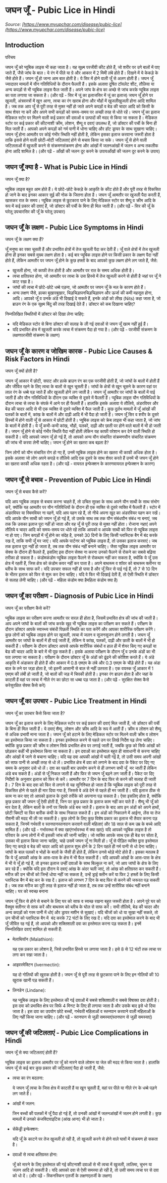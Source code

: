 # जघन जूँ - Pubic Lice in Hindi
_Source: [https://www.myupchar.com/disease/pubic-lice](https://www.myupchar.com/disease/pubic-lice)_

## Introduction
परिचय
जघन जूँ को प्यूबिक लाइस भी कहा जाता है। यह सूक्ष्म परजीवी कीट होते हैं, जो शरीर पर उगे बालों में पाए जाते हैं, जैसे जांघ के बाल। ये रंग में पीले या ग्रे और आकार में 2 मिमी लंबे होते हैं। दिखने में ये केकड़े के जैसे होते हैं। जघन जूँ हो जाना आम बात होती है। ये सिर में होने वाली जूँ से अलग होती हैं। जघन जूँ ज्यादातर मामलों में यौन गतिविधियों के दौरान फैलती हैं। इसके अलावा दूषित टॉयलेट शीट, तौलिया या अन्य कपड़ों से भी प्यूबिक लाइस फैल जाती हैं। अपने जांघ के क्षेत्र का अच्छे से जांच करके प्यूबिक लाइस का पता लगाया जा सकता है।
(और पढ़ें - सिर में जूं का इलाजसिर में जूं का इलाज)
जघन जूँ होने पर खुजली, अंत्रवस्त्रों में खून आना, त्वचा का रंग खराब होना और भौहों में खुजलीखुजली होना आदि शामिल है। जब तक आप जूँ से पूरी तरह से मुक्त नहीं हो जाते अपने कपड़ों व बेड की चादर आदि को किसी के साथ शेयर ना करें और अपने सभी कपड़ों को समय-समय पर अच्छी तरह से धोते रहें। जघन जूँ का इलाज मेडिकल स्टोर पर मिलने वाली कई प्रकार की दवाओं व उत्पादों की मदद से किया जा सकता है।
मेडिकल स्टोर पर कई प्रकार की कीटनाशी क्रीम, लोशन, शैम्पू व दवाएं उपलब्ध हैं, जो डॉक्टर की पर्ची के बिना ही मिल जाती हैं। आपको अपने कपड़ों को गर्म पानी में धोना चाहिए और हॉट ड्रायर के साथ सुखाना चाहिए। जघन जूँ होना आमतौर पर कोई गंभीर स्थिति नहीं होती है, लेकिन इसका इलाज करवाना जरूरी होता है ताकि इससे होने वाली छोटी-मोटी जटिलताएं होने से बचाव किया जा सके। जघन जूँ से होने वाली जटिलताओं में खुजली करने से संक्रमणसंक्रमण होना और आंखों में जलनआंखों में जलन व अन्य तकलीफ होना आदि शामिल है।
(और पढ़ें - आँखों की जलन दूर करने के उपायआँखों की जलन दूर करने के उपाय)

## जघन जूँ क्या है - What is Pubic Lice in Hindi
जघन जूँ क्या है?
प्यूबिक लाइस बहुत आम होते हैं। ये छोटे-छोटे केकड़े के आकृति के कीट होते हैं और पूरी तरह से विकसित हो जाने के बाद इनका आकार सुई की नोक के जितना होता है। जघन जूँ आमतौर पर खुजली पैदा करती हैं, खासकर रात के समय। प्यूबिक लाइस से छुटकारा पाने के लिए मेडिकल स्टोर पर शैम्पू व क्रीम आदि के रूप में कई प्रकार की दवाएं हैं, जो डॉक्टर की पर्ची के बिना ही मिल जाती हैं।
(और पढ़ें - सिर की जूँ के घरेलू उपचारसिर की जूँ के घरेलू उपचार)

## जघन जूँ के लक्षण - Pubic Lice Symptoms in Hindi
जघन जूँ के लक्षण क्या हैं?
जूँ मनुष्य का रक्त चूसती हैं और प्रभावित क्षेत्रों में तेज खुजली पैदा कर देती हैं। जूँ वाले क्षेत्रों में तेज खुजली होना ही इनका सबसे मुख्य लक्षण होता है। कई बार प्यूबिक लाइस होने पर किसी प्रकार के लक्षण पैदा नहीं होते हैं, लेकिन आमतौर पर जघन जूँ होने के कुछ हफ्तों के बाद आपको कुछ लक्षण होने लग जाते हैं, जैसे:
- खुजली होना, जो काफी तेज होती है और आमतौर पर रात के समय अधिक होती है।
- त्वचा क्षतिग्रस्त होना, जो आमतौर पर त्वचा के उस हिस्से में तेज खुजली करने से होती है जहां पर जूँ ने काट रखा है।
- जांघों की त्वचा में छोटे-छोटे धब्बे पड़ना, जो आमतौर पर जघन जूँ के मल के कारण होते हैं।
- अन्य लक्षण जैसे, हल्का बुखारबुखार, चिड़चिड़ापनचिड़चिड़ापन और ऊर्जा की कमी महसूस होना, आदि।
आपको जूँ व उनके अंडे भी दिखाई दे सकते हैं, इनके अंडों को लीख (Nits) कहा जाता है, जो ब्राउन रंग के एक सूक्ष्म बिंदु की तरह दिखाई देते हैं।
डॉक्टर को कब दिखाना चाहिए?
निम्नलिखित स्थितियों में डॉक्टर को दिखा लेना चाहिए:
- यदि मेडिकल स्टोर से बिना डॉक्टर की सलाह के ली गई दवाओं से जघन जूँ खत्म नहीं हुई हैं।
- यदि प्रभावित क्षेत्र में खुजली करके त्वचा में संक्रमण पैदा हो गया है।
(और पढ़ें - परजीवी संक्रमण के लक्षणपरजीवी संक्रमण के लक्षण)

## जघन जूँ के कारण व जोखिम कारक - Pubic Lice Causes & Risk Factors in Hindi
जघन जूँ क्यों होती है?
जघन जूँ आकार में छोटी, सपाट और हल्के ब्राउन रंग का एक परजीवी होती हैं, जो जांघों के बालों में होती हैं और जीवित रहने के लिए त्वचा के बालों से खून चूसती हैं। जांघों के क्षेत्रों से खून चूसने के कारण वहां पर लाल रंग के धब्बे पड़ जाते हैं और खुजली होने लग जाती है।
जघन जूँ आमतौर पर जांघों के बालों में पाई जाती हैं और यौन गतिविधियों के दौरान एक व्यक्ति से दूसरे में फैलती हैं। प्यूबिक लाइस यौन गतिविधियों के दौरान त्वचा से त्वचा के संपर्क में आने पर ही फैलती हैं। हालांकि इसके अलावा ये तौलिये, अंडरवियर और बेड की चादर आदि से भी एक व्यक्ति से दूसरे व्यक्ति में फैल जाती हैं।
कुछ दुर्लभ मामलों में जूँ आंखों की पलकों के बालों में, कांख के बालों में और दाढ़ी आदि में भी पैदा हो जाती हैं। जघन जूँ सिर व शरीर के दूसरे हिस्सों में होने वाली जूँ से आकार में छोटी होती है। प्यूबिक लाइस को क्रेब लाइस भी कहा जाता है, जो जांघ के बालों में होती हैं। ये जूँ कभी-कभी कांख, भौहों, पलकों, दाढ़ी और छाती पर होने वाले बालों में भी हो जाती हैं। जघन जूँ होने से कोई गंभीर स्थिति पैदा नहीं होती लेकिन यह काफी परेशान कर देने वाली स्थिति हो सकती है। यदि आपको जघन जूँ हो गई हैं, तो आपको अन्य यौन संचारित संक्रमणयौन संचारित संक्रमण की जांच भी करवा लेनी चाहिए।
जघन जूँ होने का खतरा कब बढ़ता है?
जिन लोगों को यौन संचारित रोग हो गए हैं, उनमें प्यूबिक लाइस होने का खतरा भी काफी अधिक होता है। इसके अलावा जो लोग अपने कपड़े व तौलिये आदि एक दूसरे के साथ शेयर करते हैं उनमें भी जघन जूँ होने का खतरा काफी अधिक रहता है।
(और पढ़ें - वायरल इन्फेक्शन के कारणवायरल इन्फेक्शन के कारण)

## जघन जूँ से बचाव - Prevention of Pubic Lice in Hindi
जघन जूँ से बचाव कैसे करें?
यदि आप प्यूबिक लाइस से बचाव करना चाहते हैं, तो उचित सुरक्षा के साथ अपने यौन साथी के साथ संभोग करें, क्योंकि यह आमतौर पर यौन गतिविधियों के दौरान ही एक व्यक्ति से दूसरे व्यक्ति में फैलती हैं। स्टोर में अंडरवियर या स्विमवियर ना पहनें, यदि आप पहन रहे हैं, तो नीचे अपना खुद का अंडरवियर पहन कर रखें। यदि आपके यौन साथी को जघन जूँ हो गई हैं, तो उसके साथ तब तक यौन संबंधयौन संबंध ना बनाएं, जब तक कि उसका इलाज पूरा नहीं हो जाता और वह जूँ से पूरी तरह से मुक्त नहीं होता। रोजाना नहाएं अपने तौलिये व चादर आदि को समय-समय पर धोते रहें ताकि आपको व आपके साथी को फिर से प्यूबिक लाइस ना हो पाए। जिन कपड़ों में जूँ होने का संदेह है, उनको 30 दिनों के लिए किसी प्लास्टिक बैग में बंद करके रख दें, ताकि सभी जूँ मर जाएं।
यदि आपके पार्टनर को प्यूबिक लाइस हैं, तो उसका इलाज करवाएं। जब तक इलाज पूरा नहीं हो जाता है, तब तक यौन संबंध नहीं बनाने चाहिए। जैसा प्यूबिक लाइस आमतौर पर सेक्स के दौरान ही फैलते हैं, इसलिए इस दौरान सेक्स ना करना उनको फैलने से रोकने का सबसे बढ़िया तरीका हो सकता है।
कंडोमकंडोम प्यूबिक लाइस फैलने से रोकथाम नहीं कर सकता है, क्योंकि ये जूँ उस क्षेत्र में रहती हैं, जिस क्षेत्र को कंडोम कवर नहीं कर पाता है। अपने बाथरूम व शॉवर को बाथरूम क्लीनर या ब्लीच के साथ साफ करें। यदि उपचार सफल नहीं हो पाया है और जूँ फिर से पाई गई हैं, तो 7 से 10 दिन के भीतर इलाज को फिर से शुरू कर देना चाहिए। यदि वे फिर भी दिखाई देती हैं, तो ऐसी स्थिति में डॉक्टर से सलाह लेनी चाहिए।
(और पढ़ें - महिला कंडोम क्या हैमहिला कंडोम क्या है)

## जघन जूँ का परीक्षण - Diagnosis of Pubic Lice in Hindi
जघन जूँ का परीक्षण कैसे करें?
प्यूबिक लाइस का परीक्षण करना आमतौर पर सरल ही होता है, जिसमें प्रभावित क्षेत्र की जांच की जाती है। आप अपने जांघों के बालों की जांच करके खुद भी प्यूबिक लाइस का परीक्षण कर सकते हैं। परीक्षण के दौरान डॉक्टर आपके स्वास्थ्य संबंधी पिछली स्थिति का पता करेंगें और आपका शारीरिक परीक्षण करेंगे।
कुछ लोगों को प्यूबिक लाइस होने पर खुजली, त्वचा में जलन व सूजनसूजन होने लगती है। जघन जूँ आमतौर पर जांघों के बालों में ही पाई जाती हैं, लेकिन ये कांख, पलकों, दाढ़ी और छाती के बालों में भी हो सकती हैं। परीक्षण के दौरान डॉक्टर आपसे आपके शारीरिक संबंधों व हाल ही में शेयर किए गए कपड़ों या बेड की चादर आदि के बारे में भी पूछ सकते हैं। इसके अलावा परीक्षण के दौरान जूँ व उनके अंडों का भी पता लगाया जा सकता है।
परीक्षण के दौरान डॉक्टर जूँ के अंडों को ढूंढने की कोशिश करते हैं। ये अंडे आकृति में अंडाकार ही होते हैं और आकार में 0.8 एमएम के लंबे और 0.3 एमएम के चौड़े होते हैं। यह अंडा बाल के तने पर जड़ा होता है, जो इतनी आसानी से बाल से नहीं उतरता है। एक वयस्क जूँ आकार में 1 एमएम की लंबी हो जाती है, जो बालों की जड़ में चिपकी होती है। इनका रंग ब्राउन होता है और जहां के काटती हैं वहां पर त्वचा में नीले रंग का छोटा सा धब्बा पड़ जाता है।
(और पढ़ें - सुरक्षित सेक्स कैसे करेसुरक्षित सेक्स कैसे करे)

## जघन जूँ का उपचार - Pubic Lice Treatment in Hindi
जघन जूँ का उपचार कैसे किया जाता है?
जघन जूँ का इलाज करने के लिए मेडिकल स्टोर पर कई प्रकार की दवाएं मिल जाती हैं, जो डॉक्टर की पर्ची के बिना ही मिल जाती हैं। ये दवाएं शैम्पू, लोशन और क्रीम आदि के रूप में आती हैं। क्रीम व लोशन को शैम्पू से अधिक प्रभावी माना जाता है। जघन जूँ को हटाने के लिए मेडिकल स्टोर पर मिलने वाली क्रीम व लोशन का इस्तेमाल किया जा सकता है। इनका इस्तेमाल करने से पहले उन पर लिखे निर्देश पढ़ लेना चाहिए। क्योंकि कुछ प्रकार की क्रीम व लोशन सिर्फ प्रभावित क्षेत्र पर लगाई जाती हैं, जबकि कुछ को सिर्फ आंखों को छोड़कर कहीं भी इस्तेमाल किया जा सकता है।
इन दवाओं का इस्तेमाल बहुत ही सावधानी से करना चाहिए और आंखों में जाने से बचाना चाहिए। यदि यह दवा आपकी आंखों में चली गई है, तो उसी समय अपनी आंखों को साफ पानी से अच्छी तरह से धो लें। प्रभावित क्षेत्र में दवा को लगाने के बाद दवा के पैकेट पर दिए गए समय के अनुसार उसे धो लें। दवा का पहली बार उपयोग करने से ही लगभग सभी जूँ  मर जाती हैं लेकिन अंडे बच सकते हैं। अंडों से जूँ निकल जाती हैं और फिर से जघन जूँ बढ़ने लग जाती हैं।
पैकेट पर दिए निर्देशों के अनुसार इलाज को फिर से करें। आमतौर पर 7 दिन के बाद फिर से करने की सलाह दी जाती है। 7 दिन के बाद दवा को फिर से लगाने से यह सुनिश्चित हो जाता है कि प्यूबिक लाइस को पूरी तरह से विकसित होने से पहले ही मार दिया गया है, जिससे वे अंडे देने से पहले ही मर जाती हैं। यदि इलाज ठीक से काम ना कर पाए तो आपको इलाज के दूसरे तरीके को अपनाना पड़ सकता है। ऐसा इसलिए होता है, क्योंकि कुछ प्रकार की जघन जूँ ऐसी होती हैं, जिन पर कुछ प्रकार के इलाज काम नहीं कर पाते हैं। शैम्पू भी जूँ को मार देता है, लेकिन बालों के तनों पर चिपके अंडे बच जाते हैं। इलाज के बाद आप इन अंडों को अपने हाथों, छोटी चिमटी या फिर बारीक कंघी के साथ निकाल सकते हैं। इन अंडों को निकालने में आईना, लेंस या तेज रौशनी की मदद भी ली जा सकती है। कुछ लोगों के लिए कुछ विशेष प्रकार का इलाज भी तैयार करना पड़ सकता है, जिनमें गर्भवती व स्तनपानस्तनपान करवाने वाली महिलाएं और 18 साल से कम उम्र के बच्चे आदि शामिल हैं।
(और पढ़ें - गर्भावस्था में क्या खाएंगर्भावस्था में क्या खाएं)
यदि आपको प्यूबिक लाइस है तो परिवार के अन्य लोगों में भी इसकी जांच की जानी चाहिए। जो व्यक्ति आपके साथ एक ही बेड पर सोता है, उसका भी इलाज किया जाना चाहिए, चाहे उसमें जघन जूँ ना मिली हों। जूँ से पीड़ित व्यक्ति द्वारा इस्तेमाल किए गए कपड़े व बेड की चादर आदि को इलाज शुरू होने के 2 दिन पहले ही गर्म पानी से धो देना चाहिए। जांघों के बाल पलकों व भोहों के बालों के जैसी ही होते हैं, लेकिन उनसे थोड़े मोटे होते हैं। इसका मतलब है कि ये जूँ आपकी आंख के आस-पास के क्षेत्र में भी फैल सकती हैं।
यदि आपकी आंखों के आस-पास के क्षेत्र में भी ये जूँ हो गई हैं, तो इनका इलाज उन्हीं दवाओं के साथ बिल्कुल ना करें, जो आप जांघों के क्षेत्र के लिए कर रहे हैं। क्योंकि यदि इस दौरान ये दवाएं आंख के अंदर चली जाएं, तो आंख को क्षतिग्रस्त कर सकती हैं। मरीज की उन चीजों को जिन्हें धोया नहीं जा सकता है, उन्हें ड्राई क्लीन करें या फिर 2 हफ्तों के लिए किसी प्लास्टिक बैग में बंद कर के रख दें। इलाज को लगभग 7 दिन के बाद फिर से करने की जरूरत पड़ सकती है। जब तक मरीज का पूरी तरह से इलाज नहीं हो जाता है, तब तक उन्हें शारीरिक संबंध नहीं बनाने चाहिए।
घर को स्वच्छ बनाना
जघन जूँ फिर से होने से बचाने के लिए घर को साफ व स्वच्छ रखना बहुत जरूरी होता है। अपने पूरे घर को वैक्युम क्लीनर से साफ करें और बाथरूम को ब्लीच के घोल से साफ करें। सभी तौलिये, बेड की चादर और अन्य कपड़ों को गरम पानी में धोएं और ड्रायर मशीन से सुखाएं। यदि चीजों को धो या सुखा नहीं सकते, तो उन चीजों को प्लास्टिक बैग में  बंद करके 72 घंटों के लिए रख दें।
यदि दवा का इस्तेमाल करने के बाद भी जूँ जीवित रह गई हैं, तो आपको और शक्तिशाली दवा का इस्तेमाल करना पड़ सकता है। इनमें निम्नलिखित दवाएं शामिल हो सकती हैं:
- मेलाथियॉन (Malathion):
	यह एक प्रकार का लोशन है, जिसे प्रभावित हिस्से पर लगाया जाता है। इसे 8 से 12 घंटों तक त्वचा पर लगा कर रखा जाता है।
- आइवरमेक्टिन (Ivermectin):
	यह दो गोलियों की खुराक होती है। जघन जूँ से पूरी तरह से छुटकारा पाने के लिए इन गोलियों की 10 खुराक खानी पड़ सकती हैं।
- लिनडेन (Lindane):
	यह प्यूबिक लाइस के लिए इस्तेमाल की गई दवाओं में सबसे शक्तिशाली व सबसे विषाक्त दवा होती है। इस दवा को प्रभावित क्षेत्र पर सिर्फ 4 मिनट के लिए ही लगाया जाता है और उसके बाद इसे धो दिया जाता है। इस दवा का उपयोग छोटे बच्चों, गर्भवती महिलाओं व स्तनपान करवाने वाली महिलाओं के लिए नहीं किया जाना चाहिए।
(और पढ़ें - स्तनपान से जुड़ी समस्याएंस्तनपान से जुड़ी समस्याएं)

## जघन जूँ की जटिलताएं - Pubic Lice Complications in Hindi
जघन जूँ से क्या जटिलताएं होती हैं?
प्यूबिक लाइस का इलाज आमतौर पर जूँ को मारने वाले लोशन या जेल की मदद से किया जाता है। हालांकि जघन जूँ से कई बार कुछ प्रकार की जटिलताएं पैदा हो जाती हैं, जैसे:
- त्वचा का रंग बदलना:
	ये जघन जूँ त्वचा के जिस क्षेत्र में काटती हैं या खून चूसती हैं, वहां पर पीले या नीले रंग के धब्बे पड़ने लग जाते हैं।
- आंखों में जलन:
	जिन बच्चों की पलकों में जूँ पैदा हो गई हैं, तो उनकी आंखों में जलनआंखों में जलन होने लगती है। कुछ मामलों में उनको कंजक्टिवाइटिस (आंख आना) भी हो जाता है।
- सेकेंड्री इन्फेक्शन:
	यदि जूँ के काटने पर तेज खुजली हो रही है, तो खुजली करने से होने वाले घावों में संक्रमण हो सकता है।
- दवाओं से त्वचा क्षतिग्रस्त होना:
	जूँ को मारने के लिए इस्तेमाल की गई कीटनाशी दवाओं से भी त्वचा में खुजली, लालिमा, चुभन या जलन आदि हो सकती है। यदि आपको दवा से ऐसी समस्या हो रही है, तो उसी समय त्वचा पर से दवा को धो दें।
(और पढ़ें - स्किनस्किन एलर्जी के लक्षणएलर्जी के लक्षण)

